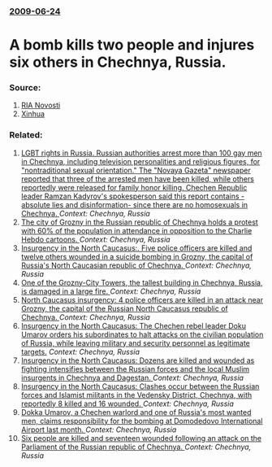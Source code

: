 ### [2009-06-24](/news/2009/06/24/index.md)

#  A bomb kills two people and injures six others in Chechnya, Russia. 




### Source:

1. [RIA Novosti](http://en.rian.ru/russia/20090624/155341250.html)
2. [Xinhua](http://news.xinhuanet.com/english/2009-06/24/content_11594679.htm)

### Related:

1. [LGBT rights in Russia. Russian authorities arrest more than 100 gay men in Chechnya, including television personalities and religious figures, for "nontraditional sexual orientation." The "Novaya Gazeta" newspaper reported that three of the arrested men have been killed, while others reportedly were released for family honor killing. Chechen Republic leader Ramzan Kadyrov's spokesperson said this report contains -absolute lies and disinformation- since there are no homosexuals in Chechnya. ](/news/2017/04/3/lgbt-rights-in-russia-russian-authorities-arrest-more-than-100-gay-men-in-chechnya-including-television-personalities-and-religious-figure.md) _Context: Chechnya, Russia_
2. [The city of Grozny in the Russian republic of Chechnya holds a protest with 60% of the population in attendance in opposition to the Charlie Hebdo cartoons. ](/news/2015/01/19/the-city-of-grozny-in-the-russian-republic-of-chechnya-holds-a-protest-with-60-of-the-population-in-attendance-in-opposition-to-the-charlie.md) _Context: Chechnya, Russia_
3. [Insurgency in the North Caucasus:. Five police officers are killed and twelve others wounded in a suicide bombing in Grozny, the capital of Russia's North Caucasian republic of Chechnya. ](/news/2014/10/5/insurgency-in-the-north-caucasus-five-police-officers-are-killed-and-twelve-others-wounded-in-a-suicide-bombing-in-grozny-the-capital-of.md) _Context: Chechnya, Russia_
4. [One of the Grozny-City Towers, the tallest building in Chechnya, Russia, is damaged in a large fire. ](/news/2013/04/4/one-of-the-grozny-city-towers-the-tallest-building-in-chechnya-russia-is-damaged-in-a-large-fire.md) _Context: Chechnya, Russia_
5. [North Caucasus insurgency: 4 police officers are killed in an attack near Grozny, the capital of the Russian North Caucasus republic of Chechnya. ](/news/2012/08/17/north-caucasus-insurgency-4-police-officers-are-killed-in-an-attack-near-grozny-the-capital-of-the-russian-north-caucasus-republic-of-chec.md) _Context: Chechnya, Russia_
6. [Insurgency in the North Caucasus: The Chechen rebel leader Doku Umarov orders his subordinates to halt attacks on the civilian population of Russia, while leaving military and security personnel as legitimate targets.](/news/2012/02/3/insurgency-in-the-north-caucasus-the-chechen-rebel-leader-doku-umarov-orders-his-subordinates-to-halt-attacks-on-the-civilian-population-of.md) _Context: Chechnya, Russia_
7. [Insurgency in the North Caucasus: Dozens are killed and wounded as fighting intensifies between the Russian forces and the local Muslim insurgents in Chechnya and Dagestan. ](/news/2012/02/17/insurgency-in-the-north-caucasus-dozens-are-killed-and-wounded-as-fighting-intensifies-between-the-russian-forces-and-the-local-muslim-insu.md) _Context: Chechnya, Russia_
8. [Insurgency in the North Caucasus: Clashes occur between the Russian forces and Islamist militants in the Vedensky District, Chechnya, with reportedly 8 killed and 16 wounded. ](/news/2012/01/9/insurgency-in-the-north-caucasus-clashes-occur-between-the-russian-forces-and-islamist-militants-in-the-vedensky-district-chechnya-with-r.md) _Context: Chechnya, Russia_
9. [Dokka Umarov, a Chechen warlord and one of Russia's most wanted men, claims responsibility for the bombing at Domodedovo International Airport last month. ](/news/2011/02/8/dokka-umarov-a-chechen-warlord-and-one-of-russia-s-most-wanted-men-claims-responsibility-for-the-bombing-at-domodedovo-international-airpo.md) _Context: Chechnya, Russia_
10. [Six people are killed and seventeen wounded following an attack on the Parliament of the Russian republic of Chechnya. ](/news/2010/10/19/six-people-are-killed-and-seventeen-wounded-following-an-attack-on-the-parliament-of-the-russian-republic-of-chechnya.md) _Context: Chechnya, Russia_
